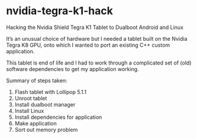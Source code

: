 # nvidia-tegra-k1-hack
Hacking the Nvidia Shield Tegra K1 Tablet to Dualboot Android and Linux 

It’s an unusual choice of hardware but I needed a tablet built on the Nvidia Tegra K8 GPU, onto which I wanted to port an existing C++ custom application.

This tablet is end of life and I had to work through a complicated set of (old) software dependencies to get my application working.

Summary of steps taken:
1.	Flash tablet with Lollipop 5.1.1
2.	Unroot tablet
3.	Install dualboot manager  
4.	Install Linux
5.	Install dependencies for application 
6.	Make application 
7.	Sort out memory problem 
